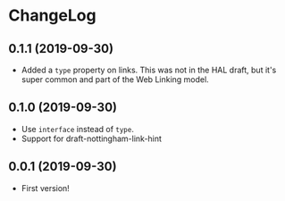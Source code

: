 ChangeLog
=========

0.1.1 (2019-09-30)
------------------

* Added a `type` property on links. This was not in the HAL draft, but it's
  super common and part of the Web Linking model.


0.1.0 (2019-09-30)
------------------

* Use `interface` instead of `type`.
* Support for draft-nottingham-link-hint


0.0.1 (2019-09-30)
------------------

* First version!
